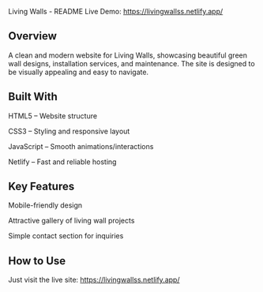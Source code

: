 Living Walls - README
Live Demo: https://livingwallss.netlify.app/

## Overview
A clean and modern website for Living Walls, showcasing beautiful green wall designs, installation services, and maintenance. The site is designed to be visually appealing and easy to navigate.

##  Built With
HTML5 – Website structure

CSS3 – Styling and responsive layout

JavaScript – Smooth animations/interactions

Netlify – Fast and reliable hosting

## Key Features
Mobile-friendly design

Attractive gallery of living wall projects

Simple contact section for inquiries

##  How to Use
Just visit the live site: https://livingwallss.netlify.app/
